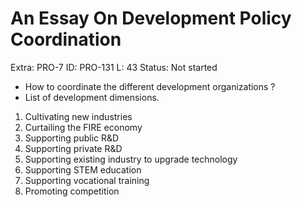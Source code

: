 # An Essay On Development Policy Coordination

Extra: PRO-7
ID: PRO-131
L: 43
Status: Not started

>

- How to coordinate the different development organizations ?
- List of development dimensions.

1. Cultivating new industries
2. Curtailing the FIRE economy
3. Supporting public R&D
4. Supporting private R&D
5. Supporting existing industry to upgrade technology
6. Supporting STEM education
7. Supporting vocational training
8. Promoting competition